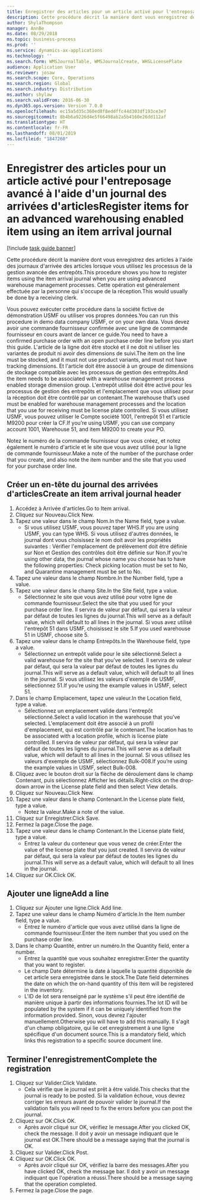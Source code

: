 ```yaml
---
title: Enregistrer des articles pour un article activé pour l'entreposage avancé à l'aide d'un journal des arrivées d'articles
description: Cette procédure décrit la manière dont vous enregistrez des articles à l'aide des journaux d'arrivée des articles lorsque vous utilisez les processus de la gestion avancée des entrepôts.
author: ShylaThompson
manager: AnnBe
ms.date: 08/29/2018
ms.topic: business-process
ms.prod: ''
ms.service: dynamics-ax-applications
ms.technology: ''
ms.search.form: WMSJournalTable, WMSJournalCreate, WHSLicensePlate
audience: Application User
ms.reviewer: josaw
ms.search.scope: Core, Operations
ms.search.region: Global
ms.search.industry: Distribution
ms.author: shylaw
ms.search.validFrom: 2016-06-30
ms.dyn365.ops.version: Version 7.0.0
ms.openlocfilehash: ec15a5d35c360ed8f8eddffc44d303df193ce3e7
ms.sourcegitcommit: 8b4b6a9226d4e5f66498ab2a5b4160e26dd112af
ms.translationtype: HT
ms.contentlocale: fr-FR
ms.lasthandoff: 08/01/2019
ms.locfileid: "1847260"
---
```

# <a name="register-items-for-an-advanced-warehousing-enabled-item-using-an-item-arrival-journal"></a><span data-ttu-id="cfc04-103">Enregistrer des articles pour un article activé pour l'entreposage avancé à l'aide d'un journal des arrivées d'articles</span><span class="sxs-lookup"><span data-stu-id="cfc04-103">Register items for an advanced warehousing enabled item using an item arrival journal</span></span>

[!include [task guide banner](../../includes/task-guide-banner.md)]

<span data-ttu-id="cfc04-104">Cette procédure décrit la manière dont vous enregistrez des articles à l'aide des journaux d'arrivée des articles lorsque vous utilisez les processus de la gestion avancée des entrepôts.</span><span class="sxs-lookup"><span data-stu-id="cfc04-104">This procedure shows you how to register items using the item arrival journal when you are using advanced warehouse management processes.</span></span> <span data-ttu-id="cfc04-105">Cette opération est généralement effectuée par la personne qui s'occupe de la réception.</span><span class="sxs-lookup"><span data-stu-id="cfc04-105">This would usually be done by a receiving clerk.</span></span> 

<span data-ttu-id="cfc04-106">Vous pouvez exécuter cette procédure dans la société fictive de démonstration USMF ou utiliser vos propres données.</span><span class="sxs-lookup"><span data-stu-id="cfc04-106">You can run this procedure in demo data company USMF, or on your own data.</span></span> <span data-ttu-id="cfc04-107">Vous devez avoir une commande fournisseur confirmée avec une ligne de commande fournisseur en cours avant de lancer ce guide.</span><span class="sxs-lookup"><span data-stu-id="cfc04-107">You need to have a confirmed purchase order with an open purchase order line before you start this guide.</span></span> <span data-ttu-id="cfc04-108">L'article de la ligne doit être stocké et il ne doit ni utiliser les variantes de produit ni avoir des dimensions de suivi.</span><span class="sxs-lookup"><span data-stu-id="cfc04-108">The item on the line must be stocked, and it must not use product variants, and must not have tracking dimensions.</span></span> <span data-ttu-id="cfc04-109">Et l'article doit être associé à un groupe de dimensions de stockage compatible avec les processus de gestion des entrepôts.</span><span class="sxs-lookup"><span data-stu-id="cfc04-109">And the item needs to be associated with a warehouse management process enabled storage dimension group.</span></span> <span data-ttu-id="cfc04-110">L'entrepôt utilisé doit être activé pour les processus de gestion des entrepôts et l'emplacement que vous utilisez pour la réception doit être contrôlé par un contenant.</span><span class="sxs-lookup"><span data-stu-id="cfc04-110">The warehouse that’s used must be enabled for warehouse management processes and the location that you use for receiving must be license plate controlled.</span></span> <span data-ttu-id="cfc04-111">Si vous utilisez USMF, vous pouvez utiliser le Compte société 1001, l'entrepôt 51 et l'article M9200 pour créer la CF.</span><span class="sxs-lookup"><span data-stu-id="cfc04-111">If you’re using USMF, you can use company account 1001, Warehouse 51, and item M9200 to create your PO.</span></span> 

<span data-ttu-id="cfc04-112">Notez le numéro de la commande fournisseur que vous créez, et notez également le numéro d'article et le site que vous avez utilisé pour la ligne de commande fournisseur.</span><span class="sxs-lookup"><span data-stu-id="cfc04-112">Make a note of the number of the purchase order that you create, and also note the item number and the site that you used for your purchase order line.</span></span>


## <a name="create-an-item-arrival-journal-header"></a><span data-ttu-id="cfc04-113">Créer un en-tête du journal des arrivées d'articles</span><span class="sxs-lookup"><span data-stu-id="cfc04-113">Create an item arrival journal header</span></span>
1. <span data-ttu-id="cfc04-114">Accédez à Arrivée d'articles.</span><span class="sxs-lookup"><span data-stu-id="cfc04-114">Go to Item arrival.</span></span>
2. <span data-ttu-id="cfc04-115">Cliquez sur Nouveau.</span><span class="sxs-lookup"><span data-stu-id="cfc04-115">Click New.</span></span>
3. <span data-ttu-id="cfc04-116">Tapez une valeur dans le champ Nom.</span><span class="sxs-lookup"><span data-stu-id="cfc04-116">In the Name field, type a value.</span></span>
    * <span data-ttu-id="cfc04-117">Si vous utilisez USMF, vous pouvez taper WHS.</span><span class="sxs-lookup"><span data-stu-id="cfc04-117">If you are using USMF, you can type WHS.</span></span> <span data-ttu-id="cfc04-118">Si vous utilisez d'autres données, le journal dont vous choisissez le nom doit avoir les propriétés suivantes : Vérifier l'emplacement de prélèvement doit être définie sur Non et Gestion des contrôles doit être définie sur Non.</span><span class="sxs-lookup"><span data-stu-id="cfc04-118">If you’re using other data, the journal whose name you choose has to have the following properties: Check picking location must be set to No, and Quarantine management must be set to No.</span></span>  
4. <span data-ttu-id="cfc04-119">Tapez une valeur dans le champ Nombre.</span><span class="sxs-lookup"><span data-stu-id="cfc04-119">In the Number field, type a value.</span></span>
5. <span data-ttu-id="cfc04-120">Tapez une valeur dans le champ Site.</span><span class="sxs-lookup"><span data-stu-id="cfc04-120">In the Site field, type a value.</span></span>
    * <span data-ttu-id="cfc04-121">Sélectionnez le site que vous avez utilisé pour votre ligne de commande fournisseur.</span><span class="sxs-lookup"><span data-stu-id="cfc04-121">Select the site that you used for your purchase order line.</span></span> <span data-ttu-id="cfc04-122">Il servira de valeur par défaut, qui sera la valeur par défaut de toutes les lignes du journal.</span><span class="sxs-lookup"><span data-stu-id="cfc04-122">This will serve as a default value, which will default to all lines in the journal.</span></span> <span data-ttu-id="cfc04-123">Si vous avez utilisé l'entrepôt 51 dans USMF, choisissez le site 5.</span><span class="sxs-lookup"><span data-stu-id="cfc04-123">If you used warehouse 51 in USMF, choose site 5.</span></span>  
6. <span data-ttu-id="cfc04-124">Tapez une valeur dans le champ Entrepôts.</span><span class="sxs-lookup"><span data-stu-id="cfc04-124">In the Warehouse field, type a value.</span></span>
    * <span data-ttu-id="cfc04-125">Sélectionnez un entrepôt valide pour le site sélectionné.</span><span class="sxs-lookup"><span data-stu-id="cfc04-125">Select a valid warehouse for the site that you’ve selected.</span></span> <span data-ttu-id="cfc04-126">Il servira de valeur par défaut, qui sera la valeur par défaut de toutes les lignes du journal.</span><span class="sxs-lookup"><span data-stu-id="cfc04-126">This will serve as a default value, which will default to all lines in the journal.</span></span> <span data-ttu-id="cfc04-127">Si vous utilisez les valeurs d'exemple de USMF, sélectionnez 51.</span><span class="sxs-lookup"><span data-stu-id="cfc04-127">If you’re using the example values in USMF, select 51.</span></span>  
7. <span data-ttu-id="cfc04-128">Dans le champ Emplacement, tapez une valeur.</span><span class="sxs-lookup"><span data-stu-id="cfc04-128">In the Location field, type a value.</span></span>
    * <span data-ttu-id="cfc04-129">Sélectionnez un emplacement valide dans l'entrepôt sélectionné.</span><span class="sxs-lookup"><span data-stu-id="cfc04-129">Select a valid location in the warehouse that you’ve selected.</span></span> <span data-ttu-id="cfc04-130">L'emplacement doit être associé à un profil d'emplacement, qui est contrôlé par le contenant.</span><span class="sxs-lookup"><span data-stu-id="cfc04-130">The location has to be associated with a location profile, which is license plate controlled.</span></span> <span data-ttu-id="cfc04-131">Il servira de valeur par défaut, qui sera la valeur par défaut de toutes les lignes du journal.</span><span class="sxs-lookup"><span data-stu-id="cfc04-131">This will serve as a default value, which will default to all lines in the journal.</span></span> <span data-ttu-id="cfc04-132">Si vous utilisez les valeurs d'exemple de USMF, sélectionnez Bulk-008.</span><span class="sxs-lookup"><span data-stu-id="cfc04-132">If you’re using the example values in USMF, select Bulk-008.</span></span>  
8. <span data-ttu-id="cfc04-133">Cliquez avec le bouton droit sur la flèche de déroulement dans le champ Contenant, puis sélectionnez Afficher les détails.</span><span class="sxs-lookup"><span data-stu-id="cfc04-133">Right-click on the drop-down arrow in the License plate field and then select View details.</span></span>
9. <span data-ttu-id="cfc04-134">Cliquez sur Nouveau.</span><span class="sxs-lookup"><span data-stu-id="cfc04-134">Click New.</span></span>
10. <span data-ttu-id="cfc04-135">Tapez une valeur dans le champ Contenant.</span><span class="sxs-lookup"><span data-stu-id="cfc04-135">In the License plate field, type a value.</span></span>
    * <span data-ttu-id="cfc04-136">Notez la valeur.</span><span class="sxs-lookup"><span data-stu-id="cfc04-136">Make a note of the value.</span></span>  
11. <span data-ttu-id="cfc04-137">Cliquez sur Enregistrer.</span><span class="sxs-lookup"><span data-stu-id="cfc04-137">Click Save.</span></span>
12. <span data-ttu-id="cfc04-138">Fermez la page.</span><span class="sxs-lookup"><span data-stu-id="cfc04-138">Close the page.</span></span>
13. <span data-ttu-id="cfc04-139">Tapez une valeur dans le champ Contenant.</span><span class="sxs-lookup"><span data-stu-id="cfc04-139">In the License plate field, type a value.</span></span>
    * <span data-ttu-id="cfc04-140">Entrez la valeur du conteneur que vous venez de créer.</span><span class="sxs-lookup"><span data-stu-id="cfc04-140">Enter the value of the license plate that you just created.</span></span> <span data-ttu-id="cfc04-141">Il servira de valeur par défaut, qui sera la valeur par défaut de toutes les lignes du journal.</span><span class="sxs-lookup"><span data-stu-id="cfc04-141">This will serve as a default value, which will default to all lines in the journal.</span></span>  
14. <span data-ttu-id="cfc04-142">Cliquez sur OK.</span><span class="sxs-lookup"><span data-stu-id="cfc04-142">Click OK.</span></span>

## <a name="add-a-line"></a><span data-ttu-id="cfc04-143">Ajouter une ligne</span><span class="sxs-lookup"><span data-stu-id="cfc04-143">Add a line</span></span>
1. <span data-ttu-id="cfc04-144">Cliquez sur Ajouter une ligne.</span><span class="sxs-lookup"><span data-stu-id="cfc04-144">Click Add line.</span></span>
2. <span data-ttu-id="cfc04-145">Tapez une valeur dans le champ Numéro d'article.</span><span class="sxs-lookup"><span data-stu-id="cfc04-145">In the Item number field, type a value.</span></span>
    * <span data-ttu-id="cfc04-146">Entrez le numéro d'article que vous avez utilisé dans la ligne de commande fournisseur.</span><span class="sxs-lookup"><span data-stu-id="cfc04-146">Enter the item number that you used on the purchase order line.</span></span>  
3. <span data-ttu-id="cfc04-147">Dans le champ Quantité, entrer un numéro.</span><span class="sxs-lookup"><span data-stu-id="cfc04-147">In the Quantity field, enter a number.</span></span>
    * <span data-ttu-id="cfc04-148">Entrez la quantité que vous souhaitez enregistrer.</span><span class="sxs-lookup"><span data-stu-id="cfc04-148">Enter the quantity that you want to register.</span></span>  
    * <span data-ttu-id="cfc04-149">Le champ Date détermine la date à laquelle la quantité disponible de cet article sera enregistrée dans le stock.</span><span class="sxs-lookup"><span data-stu-id="cfc04-149">The Date field determines the date on which the on-hand quantity of this item will be registered in the inventory.</span></span>  
    * <span data-ttu-id="cfc04-150">L'ID de lot sera renseigné par le système s'il peut être identifié de manière unique à partir des informations fournies.</span><span class="sxs-lookup"><span data-stu-id="cfc04-150">The lot ID will be populated by the system if it can be uniquely identified from the information provided.</span></span> <span data-ttu-id="cfc04-151">Sinon, vous devrez l'ajouter manuellement.</span><span class="sxs-lookup"><span data-stu-id="cfc04-151">Otherwise you will have to add this manually.</span></span> <span data-ttu-id="cfc04-152">Il s'agit d'un champ obligatoire, qui lie cet enregistrement à une ligne spécifique d'un document source.</span><span class="sxs-lookup"><span data-stu-id="cfc04-152">This is a mandatory field, which links this registration to a specific source document line.</span></span>  

## <a name="complete-the-registration"></a><span data-ttu-id="cfc04-153">Terminer l'enregistrement</span><span class="sxs-lookup"><span data-stu-id="cfc04-153">Complete the registration</span></span>
1. <span data-ttu-id="cfc04-154">Cliquez sur Valider.</span><span class="sxs-lookup"><span data-stu-id="cfc04-154">Click Validate.</span></span>
    * <span data-ttu-id="cfc04-155">Cela vérifie que le journal est prêt à être validé.</span><span class="sxs-lookup"><span data-stu-id="cfc04-155">This checks that the journal is ready to be posted.</span></span> <span data-ttu-id="cfc04-156">Si la validation échoue, vous devrez corriger les erreurs avant de pouvoir valider le journal.</span><span class="sxs-lookup"><span data-stu-id="cfc04-156">If the validation fails you will need to fix the errors before you can post the journal.</span></span>  
2. <span data-ttu-id="cfc04-157">Cliquez sur OK.</span><span class="sxs-lookup"><span data-stu-id="cfc04-157">Click OK.</span></span>
    * <span data-ttu-id="cfc04-158">Après avoir cliqué sur OK, vérifiez le message.</span><span class="sxs-lookup"><span data-stu-id="cfc04-158">After you clicked OK, check the message.</span></span> <span data-ttu-id="cfc04-159">Il doit y avoir un message indiquant que le journal est OK.</span><span class="sxs-lookup"><span data-stu-id="cfc04-159">There should be a message saying that the journal is OK.</span></span>  
3. <span data-ttu-id="cfc04-160">Cliquez sur Valider.</span><span class="sxs-lookup"><span data-stu-id="cfc04-160">Click Post.</span></span>
4. <span data-ttu-id="cfc04-161">Cliquez sur OK.</span><span class="sxs-lookup"><span data-stu-id="cfc04-161">Click OK.</span></span>
    * <span data-ttu-id="cfc04-162">Après avoir cliqué sur OK, vérifiez la barre des messages.</span><span class="sxs-lookup"><span data-stu-id="cfc04-162">After you have clicked OK, check the message bar.</span></span> <span data-ttu-id="cfc04-163">Il doit y avoir un message indiquant que l'opération a réussi.</span><span class="sxs-lookup"><span data-stu-id="cfc04-163">There should be a message saying that the operation completed.</span></span>  
5. <span data-ttu-id="cfc04-164">Fermez la page.</span><span class="sxs-lookup"><span data-stu-id="cfc04-164">Close the page.</span></span>

